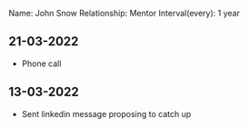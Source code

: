Name: John Snow
Relationship: Mentor
Interval(every): 1 year

## 21-03-2022
- Phone call

## 13-03-2022
- Sent linkedin message proposing to catch up

